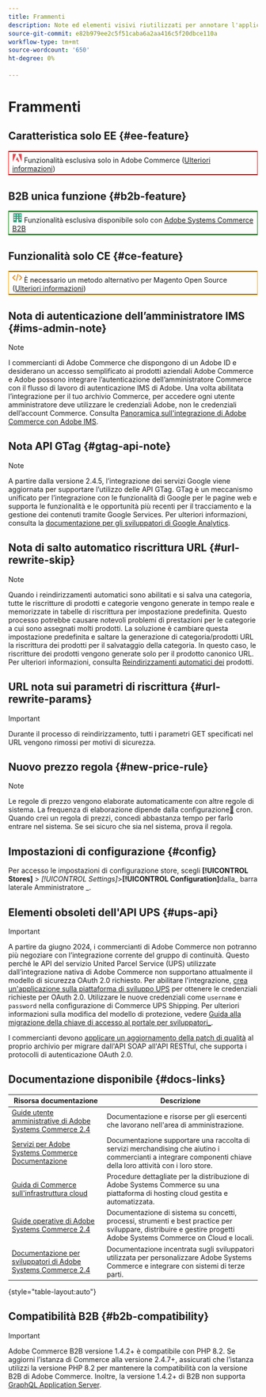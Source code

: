 ```yaml
---
title: Frammenti
description: Note ed elementi visivi riutilizzati per annotare l'applicazione di una funzione o di una pagina a un'edizione specifica
source-git-commit: e82b979ee2c5f51caba6a2aa416c5f20dbce110a
workflow-type: tm+mt
source-wordcount: '650'
ht-degree: 0%

---
```


# Frammenti

## Caratteristica solo EE {#ee-feature}

<table style="border:1px solid red">
<tr><td><img alt="Funzione Adobe Systems Commerce" src="../assets/adobe-logo.svg" width="20" height="20" /> Funzionalità esclusiva solo in Adobe Commerce (<a href="https://experienceleague.adobe.com/docs/commerce-admin/user-guides/home.html?lang=it#product-editions">Ulteriori informazioni</a>)</td></tr>
</table>

## B2B unica funzione {#b2b-feature}

<table style="border:1px solid green">
<tr><td><img alt="Funzione B2B di Adobe Systems Commerce" src="../assets/b2b.svg" width="20" height="20" /> Funzionalità esclusiva disponibile solo con <a href="https://experienceleague.adobe.com/docs/commerce-admin/b2b/introduction.html?lang=it">Adobe Systems Commerce B2B</a></td></tr>
</table>

## Funzionalità solo CE {#ce-feature}

<table style="border:1px solid orange">
<tr><td><img alt="Funzione Magento Open Source" src="../assets/open-source.svg" width="20" height="20" /> È necessario un metodo alternativo per Magento Open Source (<a href="https://experienceleague.adobe.com/docs/commerce-admin/user-guides/home.html?lang=it#product-editions">Ulteriori informazioni</a>)</td></tr>
</table>

## Nota di autenticazione dell’amministratore IMS {#ims-admin-note}

>[!NOTE]
>
>I commercianti di Adobe Commerce che dispongono di un Adobe ID e desiderano un accesso semplificato ai prodotti aziendali Adobe Commerce e Adobe possono integrare l’autenticazione dell’amministratore Commerce con il flusso di lavoro di autenticazione IMS di Adobe. Una volta abilitata l’integrazione per il tuo archivio Commerce, per accedere ogni utente amministratore deve utilizzare le credenziali Adobe, non le credenziali dell’account Commerce. Consulta [Panoramica sull&#39;integrazione di Adobe Commerce con Adobe IMS](/help/getting-started/adobe-ims-integration-overview.md).

## Nota API GTag {#gtag-api-note}

>[!NOTE]
>
>A partire dalla versione 2.4.5, l’integrazione dei servizi Google viene aggiornata per supportare l’utilizzo delle API GTag. GTag è un meccanismo unificato per l’integrazione con le funzionalità di Google per le pagine web e supporta le funzionalità e le opportunità più recenti per il tracciamento e la gestione dei contenuti tramite Google Services. Per ulteriori informazioni, consulta la [documentazione per gli sviluppatori di Google Analytics](https://developers.google.com/analytics/devguides/collection/gtagjs).

## Nota di salto automatico riscrittura URL {#url-rewrite-skip}

>[!NOTE]
>
>Quando i reindirizzamenti automatici sono abilitati e si salva una categoria, tutte le riscritture di prodotti e categorie vengono generate in tempo reale e memorizzate in tabelle di riscrittura per impostazione predefinita. Questo processo potrebbe causare notevoli problemi di prestazioni per le categorie a cui sono assegnati molti prodotti. La soluzione è cambiare questa impostazione predefinita e saltare la generazione di categoria/prodotti URL la riscrittura dei prodotti per il salvataggio della categoria. In questo caso, le riscritture dei prodotti vengono generate solo per il prodotto canonico URL. Per ulteriori informazioni, consulta [Reindirizzamenti automatici dei](/help/merchandising-promotions/url-redirect-product-automatic.md) prodotti.

## URL nota sui parametri di riscrittura {#url-rewrite-params}

>[!IMPORTANT]
>
>Durante il processo di reindirizzamento, tutti i parametri GET specificati nel URL vengono rimossi per motivi di sicurezza.

## Nuovo prezzo regola {#new-price-rule}

>[!NOTE]
>
>Le regole di prezzo vengono elaborate automaticamente con altre regole di sistema. La frequenza di elaborazione dipende dalla configurazione[&#128279;](https://experienceleague.adobe.com/docs/commerce-operations/configuration-guide/cli/configure-cron-jobs.html?lang=it) cron. Quando crei un regola di prezzi, concedi abbastanza tempo per farlo entrare nel sistema. Se sei sicuro che sia nel sistema, prova il regola.

## Impostazioni di configurazione {#config}

Per accesso le impostazioni di configurazione store, scegli **[!UICONTROL Stores]** > _[!UICONTROL Settings]_>**[!UICONTROL Configuration]**&#x200B;dalla_ barra laterale Amministratore _.

## Elementi obsoleti dell'API UPS {#ups-api}

>[!IMPORTANT]
>
>A partire da giugno 2024, i commercianti di Adobe Commerce non potranno più negoziare con l’integrazione corrente del gruppo di continuità. Questo perché le API del servizio United Parcel Service (UPS) utilizzate dall’integrazione nativa di Adobe Commerce non supportano attualmente il modello di sicurezza OAuth 2.0 richiesto. Per abilitare l&#39;integrazione, [crea un&#39;applicazione sulla piattaforma di sviluppo UPS](https://developer.ups.com/get-started) per ottenere le credenziali richieste per OAuth 2.0. Utilizzare le nuove credenziali come `username` e `password` nella configurazione di Commerce UPS Shipping. Per ulteriori informazioni sulla modifica del modello di protezione, vedere [Guida alla migrazione della chiave di accesso al portale per sviluppatori_](https://developer.ups.com/oauth-developer-guide). <br/>
>
>I commercianti devono [applicare un aggiornamento della patch di qualità](https://experienceleague.adobe.com/docs/commerce-knowledge-base/kb/troubleshooting/known-issues-patches-attached/ups-shipping-method-integration-migration-from-soap-to-restful-api.html?lang=it) al proprio archivio per migrare dall&#39;API SOAP all&#39;API RESTful, che supporta i protocolli di autenticazione OAuth 2.0.


## Documentazione disponibile {#docs-links}

| Risorsa documentazione | Descrizione |
|----------------------- | ----------- |
| [Guide utente amministrative di Adobe Systems Commerce 2.4](../landing/home.md) | Documentazione e risorse per gli esercenti che lavorano nell&#39;area di amministrazione. |
| [Servizi per Adobe Systems Commerce Documentazione](https://experienceleague.adobe.com/docs/commerce/user-guides/home.html?lang=it) | Documentazione supportare una raccolta di servizi merchandising che aiutino i commercianti a integrare componenti chiave della loro attività con i loro store. |
| [Guida di Commerce sull&#39;infrastruttura cloud](https://experienceleague.adobe.com/docs/commerce-cloud-service/user-guide/overview.html?lang=it) | Procedure dettagliate per la distribuzione di Adobe Systems Commerce su una piattaforma di hosting cloud gestita e automatizzata. |
| [Guide operative di Adobe Systems Commerce 2.4](https://experienceleague.adobe.com/docs/commerce-operations/operational-guides/home.html?lang=it) | Documentazione di sistema su concetti, processi, strumenti e best practice per sviluppare, distribuire e gestire progetti Adobe Systems Commerce on Cloud e locali. |
| [Documentazione per sviluppatori di Adobe Systems Commerce 2.4](https://developer.adobe.com/commerce/docs) | Documentazione incentrata sugli sviluppatori utilizzata per personalizzare Adobe Systems Commerce e integrare con sistemi di terze parti. |

{style="table-layout:auto"}

## Compatibilità B2B {#b2b-compatibility}

>[!IMPORTANT]
>
>Adobe Commerce B2B versione 1.4.2+ è compatibile con PHP 8.2. Se aggiorni l’istanza di Commerce alla versione 2.4.7+, assicurati che l’istanza utilizzi la versione PHP 8.2 per mantenere la compatibilità con la versione B2B di Adobe Commerce. Inoltre, la versione 1.4.2+ di B2B non supporta [GraphQL Application Server](https://experienceleague.adobe.com/it/docs/commerce-operations/performance-best-practices/concepts/application-server).
